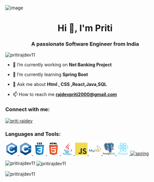 ![image](https://github.com/pritirajdev11/pritirajdev11/assets/103398379/bd611e4d-2e35-4a23-984b-56e749ddd669)
<h1 align="center">Hi 👋, I'm Priti</h1>
<h3 align="center">A passionate Software Engineer from India</h3>
<p align="left"> <img src="https://komarev.com/ghpvc/?username=pritirajdev11&label=Profile%20views&color=0e75b6&style=flat" alt="pritirajdev11" /> </p>

- 🔭 I’m currently working on **Net Banking Project**

- 🌱 I’m currently learning **Spring Boot**

- 💬 Ask me about **Html , CSS ,React,Java,SQL**

- 📫 How to reach me **rajdevpriti2000@gmail.com**

<h3 align="left">Connect with me:</h3>
<p align="left">
<a href="https://linkedin.com/in/priti rajdev" target="blank"><img align="center" src="https://raw.githubusercontent.com/rahuldkjain/github-profile-readme-generator/master/src/images/icons/Social/linked-in-alt.svg" alt="priti rajdev" height="30" width="40" /></a>
</p>

<h3 align="left">Languages and Tools:</h3>
<p align="left"> <a href="https://www.cprogramming.com/" target="_blank" rel="noreferrer"> <img src="https://raw.githubusercontent.com/devicons/devicon/master/icons/c/c-original.svg" alt="c" width="40" height="40"/> </a> <a href="https://www.w3schools.com/cpp/" target="_blank" rel="noreferrer"> <img src="https://raw.githubusercontent.com/devicons/devicon/master/icons/cplusplus/cplusplus-original.svg" alt="cplusplus" width="40" height="40"/> </a> <a href="https://www.w3schools.com/css/" target="_blank" rel="noreferrer"> <img src="https://raw.githubusercontent.com/devicons/devicon/master/icons/css3/css3-original-wordmark.svg" alt="css3" width="40" height="40"/> </a> <a href="https://www.w3.org/html/" target="_blank" rel="noreferrer"> <img src="https://raw.githubusercontent.com/devicons/devicon/master/icons/html5/html5-original-wordmark.svg" alt="html5" width="40" height="40"/> </a> <a href="https://www.java.com" target="_blank" rel="noreferrer"> <img src="https://raw.githubusercontent.com/devicons/devicon/master/icons/java/java-original.svg" alt="java" width="40" height="40"/> </a> <a href="https://developer.mozilla.org/en-US/docs/Web/JavaScript" target="_blank" rel="noreferrer"> <img src="https://raw.githubusercontent.com/devicons/devicon/master/icons/javascript/javascript-original.svg" alt="javascript" width="40" height="40"/> </a> <a href="https://www.mysql.com/" target="_blank" rel="noreferrer"> <img src="https://raw.githubusercontent.com/devicons/devicon/master/icons/mysql/mysql-original-wordmark.svg" alt="mysql" width="40" height="40"/> </a> <a href="https://www.postgresql.org" target="_blank" rel="noreferrer"> <img src="https://raw.githubusercontent.com/devicons/devicon/master/icons/postgresql/postgresql-original-wordmark.svg" alt="postgresql" width="40" height="40"/> </a> <a href="https://reactjs.org/" target="_blank" rel="noreferrer"> <img src="https://raw.githubusercontent.com/devicons/devicon/master/icons/react/react-original-wordmark.svg" alt="react" width="40" height="40"/> </a> <a href="https://spring.io/" target="_blank" rel="noreferrer"> <img src="https://www.vectorlogo.zone/logos/springio/springio-icon.svg" alt="spring" width="40" height="40"/> </a> </p>

<p><img align="left" src="https://github-readme-stats.vercel.app/api/top-langs?username=pritirajdev11&show_icons=true&locale=en&layout=compact" alt="pritirajdev11" /></p>

<p>&nbsp;<img align="center" src="https://github-readme-stats.vercel.app/api?username=pritirajdev11&show_icons=true&locale=en" alt="pritirajdev11" /></p>

<p><img align="center" src="https://github-readme-streak-stats.herokuapp.com/?user=pritirajdev11&" alt="pritirajdev11" /></p>
